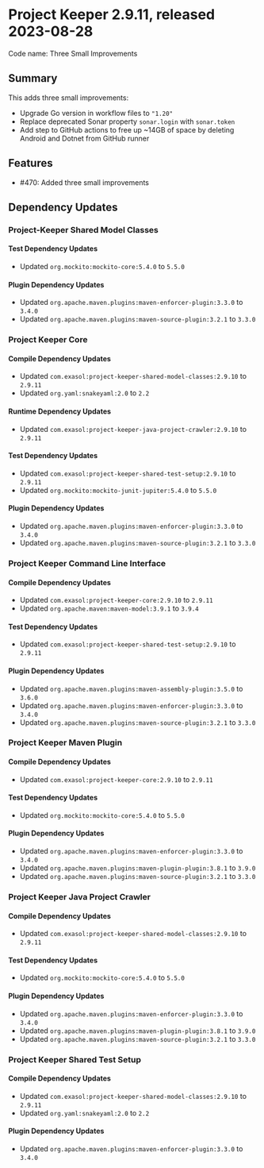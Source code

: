 # Project Keeper 2.9.11, released 2023-08-28

Code name: Three Small Improvements

## Summary

This adds three small improvements:

* Upgrade Go version in workflow files to `"1.20"`
* Replace deprecated Sonar property `sonar.login` with `sonar.token`
* Add step to GitHub actions to free up ~14GB of space by deleting Android and Dotnet from GitHub runner

## Features

* #470: Added three small improvements

## Dependency Updates

### Project-Keeper Shared Model Classes

#### Test Dependency Updates

* Updated `org.mockito:mockito-core:5.4.0` to `5.5.0`

#### Plugin Dependency Updates

* Updated `org.apache.maven.plugins:maven-enforcer-plugin:3.3.0` to `3.4.0`
* Updated `org.apache.maven.plugins:maven-source-plugin:3.2.1` to `3.3.0`

### Project Keeper Core

#### Compile Dependency Updates

* Updated `com.exasol:project-keeper-shared-model-classes:2.9.10` to `2.9.11`
* Updated `org.yaml:snakeyaml:2.0` to `2.2`

#### Runtime Dependency Updates

* Updated `com.exasol:project-keeper-java-project-crawler:2.9.10` to `2.9.11`

#### Test Dependency Updates

* Updated `com.exasol:project-keeper-shared-test-setup:2.9.10` to `2.9.11`
* Updated `org.mockito:mockito-junit-jupiter:5.4.0` to `5.5.0`

#### Plugin Dependency Updates

* Updated `org.apache.maven.plugins:maven-enforcer-plugin:3.3.0` to `3.4.0`
* Updated `org.apache.maven.plugins:maven-source-plugin:3.2.1` to `3.3.0`

### Project Keeper Command Line Interface

#### Compile Dependency Updates

* Updated `com.exasol:project-keeper-core:2.9.10` to `2.9.11`
* Updated `org.apache.maven:maven-model:3.9.1` to `3.9.4`

#### Test Dependency Updates

* Updated `com.exasol:project-keeper-shared-test-setup:2.9.10` to `2.9.11`

#### Plugin Dependency Updates

* Updated `org.apache.maven.plugins:maven-assembly-plugin:3.5.0` to `3.6.0`
* Updated `org.apache.maven.plugins:maven-enforcer-plugin:3.3.0` to `3.4.0`
* Updated `org.apache.maven.plugins:maven-source-plugin:3.2.1` to `3.3.0`

### Project Keeper Maven Plugin

#### Compile Dependency Updates

* Updated `com.exasol:project-keeper-core:2.9.10` to `2.9.11`

#### Test Dependency Updates

* Updated `org.mockito:mockito-core:5.4.0` to `5.5.0`

#### Plugin Dependency Updates

* Updated `org.apache.maven.plugins:maven-enforcer-plugin:3.3.0` to `3.4.0`
* Updated `org.apache.maven.plugins:maven-plugin-plugin:3.8.1` to `3.9.0`
* Updated `org.apache.maven.plugins:maven-source-plugin:3.2.1` to `3.3.0`

### Project Keeper Java Project Crawler

#### Compile Dependency Updates

* Updated `com.exasol:project-keeper-shared-model-classes:2.9.10` to `2.9.11`

#### Test Dependency Updates

* Updated `org.mockito:mockito-core:5.4.0` to `5.5.0`

#### Plugin Dependency Updates

* Updated `org.apache.maven.plugins:maven-enforcer-plugin:3.3.0` to `3.4.0`
* Updated `org.apache.maven.plugins:maven-plugin-plugin:3.8.1` to `3.9.0`
* Updated `org.apache.maven.plugins:maven-source-plugin:3.2.1` to `3.3.0`

### Project Keeper Shared Test Setup

#### Compile Dependency Updates

* Updated `com.exasol:project-keeper-shared-model-classes:2.9.10` to `2.9.11`
* Updated `org.yaml:snakeyaml:2.0` to `2.2`

#### Plugin Dependency Updates

* Updated `org.apache.maven.plugins:maven-enforcer-plugin:3.3.0` to `3.4.0`
